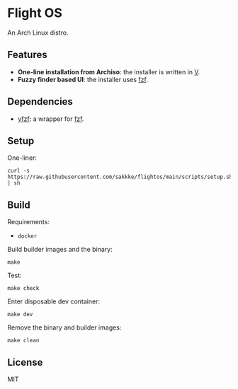 # Flight OS
An Arch Linux distro.

## Features
- **One-line installation from Archiso**: the installer is written in [V](https://github.com/vlang/v).
- **Fuzzy finder based UI**: the installer uses [fzf](https://github.com/junegunn/fzf).

## Dependencies
- [vfzf](https://github.com/sakkke/vfzf): a wrapper for [fzf](https://github.com/junegunn/fzf).

## Setup

One-liner:
```shell
curl -s https://raw.githubusercontent.com/sakkke/flightos/main/scripts/setup.sh | sh
```

## Build

Requirements:
- `docker`

Build builder images and the binary:
```shell
make
```

Test:
```shell
make check
```

Enter disposable dev container:
```shell
make dev
```

Remove the binary and builder images:
```shell
make clean
```

## License

MIT
